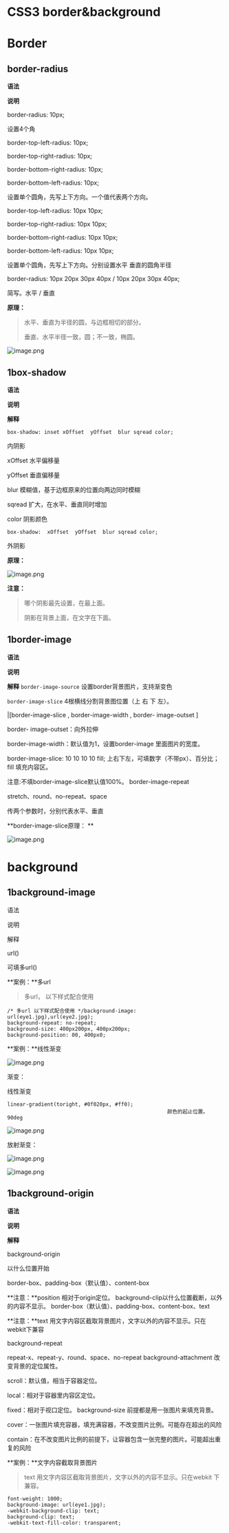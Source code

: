 # CSS3 border&background 
# Border

## **border-radius**

**语法**

**说明**

border-radius: 10px;

设置4个角

border-top-left-radius: 10px;

border-top-right-radius: 10px;

border-bottom-right-radius: 10px;

border-bottom-left-radius: 10px;

设置单个圆角，先写上下方向。一个值代表两个方向。

border-top-left-radius: 10px 10px;

border-top-right-radius: 10px 10px;

border-bottom-right-radius: 10px 10px;

border-bottom-left-radius: 10px 10px;

设置单个圆角，先写上下方向。分别设置水平 垂直的圆角半径

border-radius: 10px 20px 30px 40px / 10px 20px 30px 40px;

简写。水平 / 垂直

**原理：**

> 水平、垂直为半径的圆，与边框相切的部分。
> 
> 垂直、水平半径一致，圆；不一致，椭圆。

![image.png](../.gitbook/assets/1598177602140-f3f433c4-1d67-47ec-a1cc-2a92052e2acf.png)

## 1box-shadow

**语法**

**说明**

**解释**

`box-shadow: inset xOffset  yOffset  blur sqread color;`

内阴影

xOffset  水平偏移量

yOffset  	垂直偏移量

blur  	模糊值，基于边框原来的位置向两边同时模糊

sqread  扩大，在水平、垂直同时增加

color  	阴影颜色

`box-shadow:  xOffset  yOffset  blur sqread color;`

外阴影

**原理：**

![image.png](../.gitbook/assets/1598184691775-c0407fc2-a2f6-4bc5-a9af-5f426a90ff5c.png)

**注意：**

> 哪个阴影最先设置，在最上面。
> 
> 阴影在背景上面，在文字在下面。

## 1border-image

**语法**

**说明**

**解释**
`border-image-source`
设置border背景图片，支持渐变色

`border-image-slice`
4根横线分割背景图位置（上 右 下 左）。

 |[border-image-slice , border-image-width , border- image-outset ]

border- image-outset：向外拉伸

border-image-width：默认值为1，设置border-image 里面图片的宽度。

border-image-slice: 10 10 10 10 fill;      上右下左，可填数字（不带px）、百分比；fill 填充内容区。

注意:不填border-image-slice默认值100%。
border-image-repeat

stretch、round、no-repeat、space

传两个参数时，分别代表水平、垂直

**border-image-slice原理：
**

![image.png](../.gitbook/assets/1598190493710-8901422f-4f00-4379-8983-617241d7316d.png)

# background

## 1background-image

语法

说明

解释

url()

可填多url()

**案例：**多url

> 多url， 以下样式配合使用

    /* 多url 以下样式配合使用 */background-image: url(eye1.jpg),url(eye2.jpg);
    background-repeat: no-repeat;
    background-size: 400px200px, 400px200px;
    background-position: 00, 400px0;

**案例：**线性渐变

![image.png](../.gitbook/assets/1598192249270-eaedd283-594f-49a1-a933-e8488b62b5f7.png)

渐变：

线性渐变

    linear-gradient(toright, #0f020px, #ff0);
                                                        颜色的起止位置。
    90deg

![image.png](../.gitbook/assets/1598195547338-e8ae2609-d6be-4287-bdb2-15094438cef1.png)

放射渐变：

![image.png](../.gitbook/assets/1598195668631-393c0704-d09c-42bd-a8a2-63cfa0b083db.png)

![image.png](../.gitbook/assets/1598195768752-47b5ba10-26fb-4c77-b2f3-8a34d34ef779.png)

## 1background-origin

**语法**

**说明**

**解释**

background-origin

以什么位置开始

border-box、padding-box（默认值）、content-box 

**注意：**position 相对于origin定位。
background-clip以什么位置截断，以外的内容不显示。
border-box（默认值）、padding-box、content-box、text  

**注意：**text 用文字内容区截取背景图片，文字以外的内容不显示。只在webkit下兼容

background-repeat

repeat-x、repeat-y、round、space、no-repeat background-attachment
改变背景的定位属性。

scroll：默认值，相当于容器定位。

local：相对于容器里内容区定位。

fixed：相对于视口定位。
background-size
前提都是用一张图片来填充背景。

cover：一张图片填充容器，填充满容器，不改变图片比例。可能存在超出的风险

contain：在不改变图片比例的前提下，让容器包含一张完整的图片。可能超出重复的风险

**案例：**文字内容截取背景图片

> text 用文字内容区截取背景图片，文字以外的内容不显示。只在webkit 下兼容。

    font-weight: 1000;
    background-image: url(eye1.jpg);
    -webkit-background-clip: text;
    background-clip: text;
    -webkit-text-fill-color: transparent;